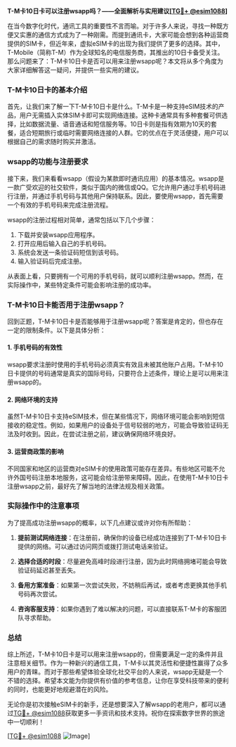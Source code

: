 **T-M卡10日卡可以注册wsapp吗？——全面解析与实用建议[[TG💪+ @esim1088](https://t.me/s/esim1088)]**

在当今数字化时代，通讯工具的重要性不言而喻。对于许多人来说，寻找一种既方便又实惠的通信方式成为了一种刚需。而提到通讯卡，大家可能会想到各种运营商提供的SIM卡，但近年来，虚拟eSIM卡的出现为我们提供了更多的选择。其中，T-Mobile（简称T-M）作为全球知名的电信服务商，其推出的10日卡备受关注。那么问题来了：T-M卡10日卡是否可以用来注册wsapp呢？本文将从多个角度为大家详细解答这一疑问，并提供一些实用的建议。

### T-M卡10日卡的基本介绍

首先，让我们来了解一下T-M卡10日卡是什么。T-M卡是一种支持eSIM技术的产品，用户无需插入实体SIM卡即可实现网络连接。这种卡通常具有多种套餐可供选择，比如数据流量、语音通话和短信服务等。10日卡则是指有效期为10天的套餐，适合短期旅行或临时需要网络连接的人群。它的优点在于灵活便捷，用户可以根据自己的需求随时购买并激活。

### wsapp的功能与注册要求

接下来，我们来看看wsapp（假设为某款即时通讯应用）的基本情况。wsapp是一款广受欢迎的社交软件，类似于国内的微信或QQ。它允许用户通过手机号码进行注册，并通过手机号码与其他用户保持联系。因此，要使用wsapp，首先需要一个有效的手机号码来完成注册流程。

wsapp的注册过程相对简单，通常包括以下几个步骤：
1. 下载并安装wsapp应用程序。
2. 打开应用后输入自己的手机号码。
3. 系统会发送一条验证码短信到该号码。
4. 输入验证码后完成注册。

从表面上看，只要拥有一个可用的手机号码，就可以顺利注册wsapp。然而，在实际操作中，某些特定条件可能会影响注册的成功率。

### T-M卡10日卡能否用于注册wsapp？

回到正题，T-M卡10日卡是否能够用于注册wsapp呢？答案是肯定的，但也存在一定的限制条件。以下是具体分析：

#### 1. **手机号码的有效性**
wsapp要求注册时使用的手机号码必须真实有效且未被其他账户占用。T-M卡10日卡提供的号码通常是真实的国际号码，只要符合上述条件，理论上是可以用来注册wsapp的。

#### 2. **网络环境的支持**
虽然T-M卡10日卡支持eSIM技术，但在某些情况下，网络环境可能会影响到短信接收的稳定性。例如，如果用户的设备处于信号较弱的地方，可能会导致验证码无法及时收到。因此，在尝试注册之前，建议确保网络环境良好。

#### 3. **运营商政策的影响**
不同国家和地区的运营商对eSIM卡的使用政策可能存在差异。有些地区可能不允许外国号码注册本地服务，这可能会给注册带来障碍。因此，在使用T-M卡10日卡注册wsapp之前，最好先了解当地的法律法规及相关政策。

### 实际操作中的注意事项

为了提高成功注册wsapp的概率，以下几点建议或许对你有所帮助：

1. **提前测试网络连接**：在注册前，确保你的设备已经成功连接到了T-M卡10日卡提供的网络。可以通过访问网页或拨打测试电话来验证。

2. **选择合适的时段**：尽量避免高峰时段进行注册，因为此时网络拥堵可能会导致验证码延迟甚至丢失。

3. **备用方案准备**：如果第一次尝试失败，不妨稍后再试，或者考虑更换其他手机号码再次尝试。

4. **咨询客服支持**：如果你遇到了难以解决的问题，可以直接联系T-M卡的客服团队寻求帮助。

### 总结

综上所述，T-M卡10日卡是可以用来注册wsapp的，但需要满足一定的条件并且注意相关细节。作为一种新兴的通信工具，T-M卡以其灵活性和便捷性赢得了众多用户的青睐。而对于那些希望体验全球化社交平台的人来说，wsapp无疑是一个不错的选择。希望本文能为你提供有价值的参考信息，让你在享受科技带来的便利的同时，也能更好地规避潜在的风险。

无论你是初次接触eSIM卡的新手，还是想要深入了解wsapp的老用户，都可以通过[TG💪+ @esim1088](https://t.me/s/esim1088)获取更多一手资讯和技术支持。祝你在探索数字世界的旅途中一切顺利！

[[TG💪+ @esim1088](https://t.me/s/esim1088) ![Image](https://i.postimg.cc/4NQfJmqS/Snipaste-2025-05-13-00-14-12.png)]